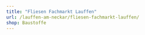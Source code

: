 ```yaml
---
title: "Fliesen Fachmarkt Lauffen"
url: /lauffen-am-neckar/fliesen-fachmarkt-lauffen/
shop: Baustoffe
---
```


